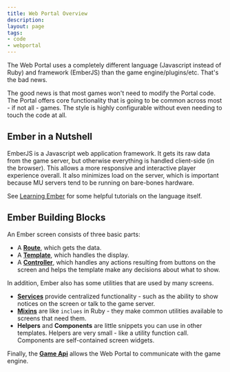 ```yaml
---
title: Web Portal Overview
description: 
layout: page
tags:
- code
- webportal
---
```


The Web Portal uses a completely different language (Javascript instead of Ruby) and framework (EmberJS) than the game engine/plugins/etc.  That's the bad news.

The good news is that most games won't need to modify the Portal code.  The  Portal offers core functionality that is going to be common across most - if not all - games.  The style is highly configurable without even needing to touch the code at all.

## Ember in a Nutshell

EmberJS is a Javascript web application framework.  It gets its raw data from the game server, but otherwise everything is handled client-side (in the browser).  This allows a more responsive and interactive player experience overall.  It also minimizes load on the server, which is important because MU servers tend to be running on bare-bones hardware.

See [Learning Ember](/tutorials/code/ember.html) for some helpful tutorials on the language itself. 

## Ember Building Blocks

An Ember screen consists of three basic parts:

* A **[Route](/tutorials/code/web-routes.html)**, which gets the data.
* A **[Template](/tutorials/code/web-templates.html)**, which handles the display.
* A **[Controller](/tutorials/code/web-controllers.html)**, which handles any actions resulting from buttons on the screen and helps the template make any decisions about what to show.

In addition, Ember also has some utilities that are used by many screens.

* **[Services](/tutorials/code/web-services.html)** provide centralized functionality - such as the ability to show notices on the screen or talk to the game server.
* **[Mixins](/tutorials/code/web-mixins.html)** are like `inclues` in Ruby - they make common utilities available to screens that need them.
* **Helpers** and **Components** are little snippets you can use in other templates.  Helpers are very small - like a utility function call.  Components are self-contained screen widgets.

Finally, the **[Game Api](/tutorials/code/web-game-api.html)** allows the Web Portal to communicate with the game engine.